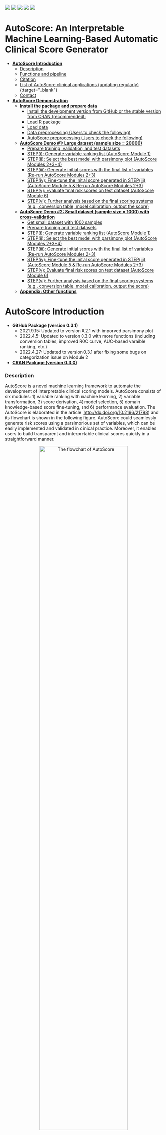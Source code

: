 
[![](https://www.r-pkg.org/badges/version/AutoScore?color=green)](https://cran.r-project.org/package=AutoScore)
[![](http://cranlogs.r-pkg.org/badges/grand-total/AutoScore?color=green)](https://cran.r-project.org/package=AutoScore)
[![](http://cranlogs.r-pkg.org/badges/last-month/AutoScore?color=green)](https://cran.r-project.org/package=AutoScore)
[![](http://cranlogs.r-pkg.org/badges/last-week/AutoScore?color=green)](https://cran.r-project.org/package=AutoScore)
[![](https://img.shields.io/badge/doi-10.2196/21798-yellow.svg)](https://doi.org/10.2196/21798)

AutoScore: An Interpretable Machine Learning-Based Automatic Clinical
Score Generator
================

  - [**AutoScore Introduction**](#autoscore-introduction)
      - [Description](#description)
      - [Functions and pipeline](#functions-and-pipeline)
      - [Citation](#citation)
      - [List of AutoScore clinical applications (updating regularly)](README_Application.md){:target="\_blank"}
      - [Contact](#contact)
  - [**AutoScore Demonstration**](#autoscore-demonstration)
      - [**Install the package and prepare
        data**](#install-the-package-and-prepare-data)
          - [Install the development version from GitHub or the stable
            version from CRAN
            (recommended):](#install-the-development-version-from-github-or-the-stable-version-from-cran-recommended)
          - [Load R package](#load-r-package)
          - [Load data](#load-data)
          - [Data preprocessing (Users to check the
            following)](#data-preprocessing-users-to-check-the-following)
          - [AutoScore preprocessing (Users to check the
            following)](#autoscore-preprocessing-users-to-check-the-following)
      - [**AutoScore Demo \#1: Large dataset (sample size =
        20000)**](#autoscore-demo-1-large-dataset-sample-size--20000)
          - [Prepare training, validation, and test
            datasets](#prepare-training-validation-and-test-datasets)
          - [STEP(i): Generate variable ranking list (AutoScore Module
            1)](#stepi-generate-variable-ranking-list-autoscore-module-1)
          - [STEP(ii): Select the best model with parsimony plot
            (AutoScore Modules
            2+3+4)](#stepii-select-the-best-model-with-parsimony-plot-autoscore-modules-234)
          - [STEP(iii): Generate initial scores with the final list of
            variables (Re-run AutoScore Modules
            2+3)](#stepiii-generate-initial-scores-with-the-final-list-of-variables-re-run-autoscore-modules-23)
          - [STEP(iv): Fine-tune the initial score generated in
            STEP(iii) (AutoScore Module 5 & Re-run AutoScore Modules
            2+3)](#stepiv-fine-tune-the-initial-score-generated-in-stepiii-autoscore-module-5--re-run-autoscore-modules-23)
          - [STEP(v): Evaluate final risk scores on test dataset
            (AutoScore Module
            6)](#stepv-evaluate-final-risk-scores-on-test-dataset-autoscore-module-6)
          - [STEP(vi): Further analysis based on the final scoring
            systems (e.g., conversion table, model calibration, output
            the
            score)](#stepvi-further-analysis-based-on-the-final-scoring-systems-eg-conversion-table-model-calibration-output-the-score)
      - [**AutoScore Demo \#2: Small dataset (sample size = 1000) with
        cross-validation**](#autoscore-demo-2-small-dataset-sample-size--1000-with-cross-validation)
          - [Get small dataset with 1000
            samples](#get-small-dataset-with-1000-samples)
          - [Prepare training and test
            datasets](#prepare-training-and-test-datasets)
          - [STEP(i): Generate variable ranking list (AutoScore Module
            1)](#stepi-generate-variable-ranking-list-autoscore-module-1-1)
          - [STEP(ii): Select the best model with parsimony plot
            (AutoScore Modules
            2+3+4)](#stepii-select-the-best-model-with-parsimony-plot-autoscore-modules-234-1)
          - [STEP(iii): Generate initial scores with the final list of
            variables (Re-run AutoScore Modules
            2+3)](#stepiii-generate-initial-scores-with-the-final-list-of-variables-re-run-autoscore-modules-23-1)
          - [STEP(iv): Fine-tune the initial score generated in
            STEP(iii) (AutoScore Module 5 & Re-run AutoScore Modules
            2+3)](#stepiv-fine-tune-the-initial-score-generated-in-stepiii-autoscore-module-5--re-run-autoscore-modules-23-1)
          - [STEP(v): Evaluate final risk scores on test dataset
            (AutoScore Module
            6)](#stepv-evaluate-final-risk-scores-on-test-dataset-autoscore-module-6-1)
          - [STEP(vi): Further analysis based on the final scoring
            systems (e.g., conversion table, model calibration, output
            the
            score)](#stepvi-further-analysis-based-on-the-final-scoring-systems-eg-conversion-table-model-calibration-output-the-score-1)
      - [**Appendix: Other functions**](#appendix-other-functions)

# **AutoScore Introduction**

  - **GitHub Package (version 0.3.1)**
      - 2021.9.15: Updated to version 0.2.1 with imporved parsimony plot
      - 2022.4.5: Updated to version 0.3.0 with more functions (including conversion tables, improved ROC curve, AUC-based varaible ranking, etc.)
      - 2022.4.27: Updated to version 0.3.1 after fixing some bugs on categorization issue on Module 2
  - **[CRAN Package (version 0.3.0)](<https://cran.r-project.org/web/packages/AutoScore/>)**

### Description

AutoScore is a novel machine learning framework to automate the
development of interpretable clinical scoring models. AutoScore consists
of six modules: 1) variable ranking with machine learning, 2) variable
transformation, 3) score derivation, 4) model selection, 5) domain
knowledge-based score fine-tuning, and 6) performance evaluation. The
AutoScore is elaborated in the article
(<http://dx.doi.org/10.2196/21798>) and its flowchart is shown in the
following figure. AutoScore could seamlessly generate risk scores using
a parsimonious set of variables, which can be easily implemented and
validated in clinical practice. Moreover, it enables users to build
transparent and interpretable clinical scores quickly in a
straightforward manner.

<div class="figure" style="text-align: center">

<img src="Figure1.png" alt="The flowchart of AutoScore" width="75%" />

<p class="caption">

The flowchart of AutoScore

</p>

</div>

### Functions and pipeline

The five pipeline functions: `AutoScore_rank()`,
`AutoScore_parsimony()`, `AutoScore_weighting()`,
`AutoScore_fine_tuning()` and `AutoScore_testing()` constitute the
5-step AutoScore-based process for generating point-based clinical
scores. This 5-step process gives users the flexibility of customization
(e.g., determining the final list of variables according to the
parsimony plot, and fine-tuning the cutoffs in variable transformation).
Please follow the step-by-step instructions (in Demos \#1 and \#2) to
build your own scores.

  - STEP(i): `AutoScore_rank()` - Rank variables with machine learning
    (AutoScore Module 1)
  - STEP(ii): `AutoScore_parsimony()` - Select the best model with
    parsimony plot (AutoScore Modules 2+3+4)
  - STEP(iii): `AutoScore_weighting()` - Generate the initial score with
    the final list of variables (Re-run AutoScore Modules 2+3)
  - STEP(iv): `AutoScore_fine_tuning()` - Fine-tune the score by
    revising `cut_vec` with domain knowledge (AutoScore Module 5)
  - STEP(v): `AutoScore_testing()` - Evaluate the final score with ROC
    analysis (AutoScore Module 6)

We also include several optional functions in the package, which could
help with data analysis and result reporting. These functions are
`compute_descriptive_table()` for generating the table of descriptive
analysis for your dataset, `uni_table()` for creating the table of
univariable analysis for your dataset, and `multi_table()` for
generating the table of multivariable analysis for your dataset.

### Citation

Xie F, Chakraborty B, Ong MEH, Goldstein BA, Liu N. AutoScore: A Machine
Learning-Based Automatic Clinical Score Generator and Its Application to
Mortality Prediction Using Electronic Health Records. JMIR Medical
Informatics 2020;8(10):e21798 (<http://dx.doi.org/10.2196/21798>)

### Contact

  - Feng Xie (Email: <xief@u.duke.nus.edu>)
  - Nan Liu (Email: <liu.nan@duke-nus.edu.sg>)

# **AutoScore Demonstration**

  - Install /load the AutoScore package and prepare the data.
  - In Demo \#1, we demonstrate the use of AutoScore on a
    comparably large dataset where separate training and validation
    datasets are available.
  - In Demo \#2 we demonstrate the use of AutoScore on a
    comparably small dataset where no sufficient samples are available
    to form separate training and validation datasets. Thus,
    cross-validation is employed to create the parsimony plot.


## **Install the package and prepare data**

### Install the development version from GitHub or the stable version from CRAN (recommended):

``` r
# From Github
install.packages("devtools")
library(devtools)
install_github(repo = "nliulab/AutoScore", build_vignettes = TRUE)

# From CRAN (recommended)
install.packages("AutoScore")
```

### Load R package

``` r
library(AutoScore)
```

### Load data

  - Read data from CSV or Excel files.
  - For this demo, use the integrated `sample_data` in the package.
  - `sample_data` has 20000 simulated samples, with the same
    distribution as the data in the MIMIC-III ICU database
    (<https://mimic.mit.edu/>).

<!-- end list -->

``` r
data("sample_data")
head(sample_data)
#>   heartrate_mean sysbp_mean diasbp_mean meanbp_mean resprate_mean tempc_mean
#> 1             87        143          78         101            13       35.7
#> 2             43        133          64          83            20       36.1
#> 3             80        115          48          72            23       37.4
#> 4            106        121          68          84            16       37.6
#> 5             86        135          70          83            24       37.2
#> 6             69        123          72          88            16       36.5
#>   spo2_mean glucose_mean aniongap_mean bicarbonate_mean creatinine_mean
#> 1        99          160          13.0               23             0.0
#> 2        95          116          15.3               24             0.8
#> 3        99          133           8.0               27             1.3
#> 4        99          206          12.1               25             0.0
#> 5        96          100          18.1               26             2.3
#> 6        95          204          19.9               20             2.5
#>   chloride_mean hematocrit_mean hemoglobin_mean lactate_mean platelet_mean
#> 1           105              34              12          0.8            98
#> 2           108              36              12          0.6           322
#> 3           111              30              11          2.9             0
#> 4           102              39              14          3.0           214
#> 5            96              36              13          2.7           326
#> 6           101              31              10          0.8           103
#>   potassium_mean bun_mean sodium_mean wbc_mean Age Mortality_inpatient
#> 1            4.4        0         136       16  66               FALSE
#> 2            4.3       55         141       17  79               FALSE
#> 3            4.4       40         142        0  86               FALSE
#> 4            4.4        0         134        6  69               FALSE
#> 5            3.8       20         134       26  65               FALSE
#> 6            4.2       38         138       14  68               FALSE
```

### Data preprocessing (Users to check the following)

  - Handle missing values (AutoScore requires a complete dataset).
  - Remove special characters from variable names, e.g., `[`, `]`, `(`,
    `)`,`,`. (Suggest using `_` to replace them if needed)
  - Name of the variable should be unique and not entirely included by
    other variable names.
  - Ensure that the dependent variable (outcome) should be binary, and
    its name should be changed to “label” (Can use the codes below to do
    it).
  - Independent variables should be numeric (class: num/int) or
    categorical (class: factor/logic).
  - Handle outliers (optional).
  - Check variable distribution (optional).

### AutoScore preprocessing (Users to check the following)

  - Change the name of outcome to “label” (make sure no variables using
    the same name).

<!-- end list -->

``` r
names(sample_data)[names(sample_data) == "Mortality_inpatient"] <- "label"
```

  - Check if data fulfill the basic requirement by AutoScore.
  - Fix the problem if you see any warnings.

<!-- end list -->

``` r
check_data(sample_data)
#> 
#>  missing value check passed.
```

  - Modify your data, and run the `check_data` again until there are no
    warning messages.

<h id="Demo1">

## **AutoScore Demo \#1: Large dataset (sample size = 20000)**

In Demo \#1, we demonstrate the use of AutoScore on a comparably large
dataset where separate training and validation sets are available.
Please note that it is just a demo using simulated data, and thus, the
result might not be clinically meaningful.

### Prepare training, validation, and test datasets

  - Option 1: Prepare three separate datasets to train, validate, and
    test models.
  - Option 2: Use demo codes below to randomly split your dataset into
    training, validation, and test datasets (70%, 10%, 20%,
    respectively).

<!-- end list -->

``` r
set.seed(4)
out_split <- split_data(data = sample_data, ratio = c(0.7, 0.1, 0.2))
train_set <- out_split$train_set
validation_set <- out_split$validation_set
test_set <- out_split$test_set
```

### STEP(i): Generate variable ranking list (AutoScore Module 1)

  - `method`: “rf” (default) or “auc”.

  - method = `rf`: “rf” refers to random forest-based ranking  

  - `ntree`: Number of trees required only if when `method` is “rf”
    (Default: 100).

<!-- end list -->

``` r
ranking <- AutoScore_rank(train_set, method = "rf", ntree = 100)
#> The ranking based on variable importance was shown below for each variable: 
#>              Age     lactate_mean         bun_mean    aniongap_mean 
#>        152.24380        151.60648        147.96133        134.85962 
#>    resprate_mean   heartrate_mean    platelet_mean     glucose_mean 
#>        130.84508        128.05477        106.01727         96.68171 
#>      diasbp_mean       sysbp_mean         wbc_mean   potassium_mean 
#>         94.91108         94.41436         92.31222         84.42058 
#>      meanbp_mean  creatinine_mean       tempc_mean    chloride_mean 
#>         83.63048         80.23488         77.07122         75.73559 
#> bicarbonate_mean  hematocrit_mean      sodium_mean  hemoglobin_mean 
#>         75.48998         75.08788         72.61001         56.33592 
#>        spo2_mean 
#>         56.08578
```

  - method = `auc`: “auc” refers to the AUC-based ranking. For “auc”,
    univariate models will be built based on the train set, and the
    variable ranking is constructed via the AUC performance of
    corresponding univariate models on the validation set
    (`validation_set`).  
  - `validation_set`: validation set required only if when `method` is
    “auc”.

<!-- end list -->

``` r
ranking <- AutoScore_rank(train_set, method = "auc", validation_set = validation_set)
#> The auc-based ranking based on variable importance was shown below for each variable: 
#>     lactate_mean              Age    aniongap_mean         bun_mean 
#>        0.7016120        0.6926165        0.6796975        0.6741446 
#>    resprate_mean   heartrate_mean         wbc_mean bicarbonate_mean 
#>        0.6708401        0.6319503        0.6010980        0.6010525 
#>  hemoglobin_mean      diasbp_mean      meanbp_mean  hematocrit_mean 
#>        0.5777848        0.5743282        0.5617414        0.5606434 
#>      sodium_mean     glucose_mean       tempc_mean        spo2_mean 
#>        0.5427415        0.5392167        0.5380191        0.5345188 
#>       sysbp_mean  creatinine_mean    platelet_mean    chloride_mean 
#>        0.5326130        0.5186835        0.5139225        0.4888609 
#>   potassium_mean 
#>        0.4845179
```

### STEP(ii): Select the best model with parsimony plot (AutoScore Modules 2+3+4)

  - `nmin`: Minimum number of selected variables (Default: 1).
  - `nmax`: Maximum number of selected variables (Default: 20).
  - `categorize`: Methods for categorizing continuous variables. Options
    include `"quantile"` or `"kmeans"` (Default: `"quantile"`).
  - `quantiles`: Predefined quantiles to convert continuous variables to
    categorical ones. (Default: `c(0, 0.05, 0.2, 0.8, 0.95, 1)`)
    Available if `categorize = "quantile"`.
  - `max_cluster`: The max number of cluster (Default: 5). Available if
    `categorize = "kmeans"`.
  - `max_score`: Maximum total score (Default: 100).
  - `auc_lim_min`: Min y\_axis limit in the parsimony plot (Default:
    0.5).
  - `auc_lim_max`: Max y\_axis limit in the parsimony plot (Default:
    “adaptive”).

<!-- end list -->

``` r
AUC <- AutoScore_parsimony(
    train_set,
    validation_set,
    rank = ranking,
    max_score = 100,
    n_min = 1,
    n_max = 20,
    categorize = "quantile",
    quantiles = c(0, 0.05, 0.2, 0.8, 0.95, 1),
    auc_lim_min = 0.5,
    auc_lim_max = "adaptive"
  )
#> Select 1 Variable(s):  Area under the curve: 0.6649
#> Select 2 Variable(s):  Area under the curve: 0.7466
#> Select 3 Variable(s):  Area under the curve: 0.7729
#> Select 4 Variable(s):  Area under the curve: 0.7915
#> Select 5 Variable(s):  Area under the curve: 0.8138
#> Select 6 Variable(s):  Area under the curve: 0.8268
#> Select 7 Variable(s):  Area under the curve: 0.822
#> Select 8 Variable(s):  Area under the curve: 0.8196
#> Select 9 Variable(s):  Area under the curve: 0.8188
#> Select 10 Variable(s):  Area under the curve: 0.8184
#> Select 11 Variable(s):  Area under the curve: 0.8178
#> Select 12 Variable(s):  Area under the curve: 0.8238
#> Select 13 Variable(s):  Area under the curve: 0.8224
#> Select 14 Variable(s):  Area under the curve: 0.8256
#> Select 15 Variable(s):  Area under the curve: 0.8301
#> Select 16 Variable(s):  Area under the curve: 0.8278
#> Select 17 Variable(s):  Area under the curve: 0.8269
#> Select 18 Variable(s):  Area under the curve: 0.8273
#> Select 19 Variable(s):  Area under the curve: 0.8244
#> Select 20 Variable(s):  Area under the curve: 0.8259
```

![](README_files/figure-gfm/unnamed-chunk-10-1.png)<!-- -->

  - Users could use the `AUC` for further analysis or export it as the
    CSV to other software for plotting.

<!-- end list -->

``` r
write.csv(data.frame(AUC), file = "D:/AUC.csv")
```

  - Determine the optimal number of variables (`num_var`) based on the
    parsimony plot obtained in STEP(ii).
  - The final list of variables is the first `num_var` variables in the
    ranked list `ranking` obtained in STEP(i).
  - Optional: User can adjust the finally included variables
    `final_variables` based on the clinical preferences and knowledge.

<!-- end list -->

``` r
# Example 1: Top 6 variables are selected
num_var <- 6
final_variables <- names(ranking[1:num_var])

# Example 2: Top 9 variables are selected
num_var <- 9
final_variables <- names(ranking[1:num_var])

# Example 3: Top 6 variables, the 9th and 10th variable are selected
num_var <- 6
final_variables <- names(ranking[c(1:num_var, 9, 10)])
```

### STEP(iii): Generate initial scores with the final list of variables (Re-run AutoScore Modules 2+3)

  - Generate `cut_vec` with current cutoffs of continuous variables,
    which can be fine-tuned in STEP(iv).

<!-- end list -->

``` r
cut_vec <- AutoScore_weighting( 
    train_set,
    validation_set,
    final_variables,
    max_score = 100,
    categorize = "quantile",
    quantiles = c(0, 0.05, 0.2, 0.8, 0.95, 1)
  )
#> ****Included Variables: 
#>    variable_name
#> 1            Age
#> 2   lactate_mean
#> 3       bun_mean
#> 4  aniongap_mean
#> 5  resprate_mean
#> 6 heartrate_mean
#> ****Initial Scores: 
#> 
#> 
#> ==============  ==========  =====
#> variable        interval    point
#> ==============  ==========  =====
#> Age             <35           0  
#>                 [35,49)       7  
#>                 [49,76)      17  
#>                 [76,89)      23  
#>                 >=89         27  
#>                                  
#> lactate_mean    <0.2          0  
#>                 [0.2,1.1)     4  
#>                 [1.1,3.1)     9  
#>                 [3.1,4)      15  
#>                 >=4          18  
#>                                  
#> bun_mean        <8            0  
#>                 [8,42)        6  
#>                 [42,58)      11  
#>                 >=58         14  
#>                                  
#> aniongap_mean   <8.5          0  
#>                 [8.5,11.2)    4  
#>                 [11.2,17)     7  
#>                 [17,19.8)    10  
#>                 >=19.8       12  
#>                                  
#> resprate_mean   <12           0  
#>                 [12,15)       2  
#>                 [15,22)       7  
#>                 [22,25)      12  
#>                 >=25         15  
#>                                  
#> heartrate_mean  <60           0  
#>                 [60,73)       1  
#>                 [73,98)       6  
#>                 [98,111)     10  
#>                 >=111        13  
#> ==============  ==========  =====
```

![](README_files/figure-gfm/weighting-1.png)<!-- -->

    #> ***Performance (based on validation set):
    #> AUC:  0.8268   95% CI: 0.7953-0.8583 (DeLong)
    #> Best score threshold: >= 57 
    #> Other performance indicators based on this score threshold: 
    #> Sensitivity: 0.8065 95% CI: 0.7419-0.8645
    #> Specificity: 0.678 95% CI: 0.6558-0.6986
    #> PPV:         0.174 95% CI: 0.1594-0.1879
    #> NPV:         0.9767 95% CI: 0.9693-0.9836
    #> ***The cutoffs of each variable generated by the AutoScore are saved in cut_vec. You can decide whether to revise or fine-tune them

### STEP(iv): Fine-tune the initial score generated in STEP(iii) (AutoScore Module 5 & Re-run AutoScore Modules 2+3)

  - Revise `cut_vec` with domain knowledge to update the scoring table
    (AutoScore Module 5).
  - Re-run AutoScore Modules 2+3 to generate the updated scores.
  - Users can choose any cutoff values and/or any number of categories,
    but are suggested to choose numbers close to the automatically
    determined values.

<!-- end list -->

``` r
## For example, we have current cutoffs of continuous variable: Age 
## ==============  ===========  =====
## variable        interval     point
## ==============  ===========  =====
## Age             <35            0  
##                 [35,49)        7  
##                 [49,76)       17  
##                 [76,89)       23  
##                 >=89          27  
```

  - Current cutoffs:`c(35, 49, 76, 89)`. We can fine tune the cutoffs as
    follows:

<!-- end list -->

``` r

# Example 1: rounding up to a nice number
cut_vec$Age <- c(35, 50, 75, 90)

# Example 2: changing cutoffs according to clinical knowledge or preference 
cut_vec$Age <- c(25, 50, 75, 90)

# Example 3: combining categories
cut_vec$Age <- c(50, 75, 90)
```

  - Then we do similar checks for other variables and update scoring
    table using new cutoffs if needed.

<!-- end list -->

``` r
cut_vec$lactate_mean <- c(0.2, 1, 3, 4)
cut_vec$bun_mean <- c(10, 40)
cut_vec$aniongap_mean <- c(10, 17)
cut_vec$heartrate_mean<- c(70, 98)
scoring_table <- AutoScore_fine_tuning(train_set,
                        validation_set,
                        final_variables,
                        cut_vec,
                        max_score = 100)
#> ***Fine-tuned Scores: 
#> 
#> 
#> ==============  ========  =====
#> variable        interval  point
#> ==============  ========  =====
#> Age             <50         0  
#>                 [50,75)    12  
#>                 [75,90)    19  
#>                 >=90       24  
#>                                
#> lactate_mean    <0.2        0  
#>                 [0.2,1)     6  
#>                 [1,3)      11  
#>                 [3,4)      18  
#>                 >=4        22  
#>                                
#> bun_mean        <10         0  
#>                 [10,40)     8  
#>                 >=40       15  
#>                                
#> aniongap_mean   <10         0  
#>                 [10,17)     3  
#>                 >=17        8  
#>                                
#> resprate_mean   <12         0  
#>                 [12,15)     1  
#>                 [15,22)     8  
#>                 [22,25)    15  
#>                 >=25       18  
#>                                
#> heartrate_mean  <70         0  
#>                 [70,98)     7  
#>                 >=98       13  
#> ==============  ========  =====
```

![](README_files/figure-gfm/scoring-1.png)<!-- -->

    #> ***Performance (based on validation set, after fine-tuning):
    #> AUC:  0.8188   95% CI: 0.7862-0.8515 (DeLong)
    #> Best score threshold: >= 55 
    #> Other performance indicators based on this score threshold: 
    #> Sensitivity: 0.8452 95% CI: 0.7871-0.9032
    #> Specificity: 0.6341 95% CI: 0.6108-0.6547
    #> PPV:         0.1625 95% CI: 0.1497-0.1753
    #> NPV:         0.9801 95% CI: 0.9724-0.9872

### STEP(v): Evaluate final risk scores on test dataset (AutoScore Module 6)

  - `threshold`: Score threshold for the ROC analysis to generate
    sensitivity, specificity, etc. If set to `"best"`, the optimal
    threshold will be calculated (Default: `"best"`).
  - `with_label`: Set to `TRUE` if there are labels in the `test_set`
    and performance will be evaluated accordingly (Default: `TRUE`).
  - Set the `with_label` to `FALSE` if there are not `label` in the
    `test_set` and the final predicted scores will be the output without
    performance evaluation.

<!-- end list -->

``` r
pred_score <-
  AutoScore_testing(
    test_set,
    final_variables,
    cut_vec,
    scoring_table,
    threshold = "best",
    with_label = TRUE
  )
```

![](README_files/figure-gfm/unnamed-chunk-14-1.png)<!-- -->

    #> ***Performance using AutoScore:
    #> AUC:  0.8337   95% CI: 0.8125-0.8548 (DeLong)
    #> Best score threshold: >= 59 
    #> Other performance indicators based on this score threshold: 
    #> Sensitivity: 0.7524 95% CI: 0.7068-0.8013
    #> Specificity: 0.7655 95% CI: 0.7512-0.7785
    #> PPV:         0.2103 95% CI: 0.1969-0.2256
    #> NPV:         0.9738 95% CI: 0.9691-0.9789
    head(pred_score)
    #>   pred_score Label
    #> 1         19 FALSE
    #> 2         41 FALSE
    #> 3         74  TRUE
    #> 4         37 FALSE
    #> 5         49 FALSE
    #> 6         34 FALSE

  - Use `print_roc_performance()` to generate the performance under
    different score thresholds (e.g., 50).

<!-- end list -->

``` r
print_roc_performance(pred_score$Label, pred_score$pred_score, threshold = 50)
#> AUC:  0.8337   95% CI: 0.8125-0.8548 (DeLong)
#> Score threshold: >= 50 
#> Other performance indicators based on this score threshold: 
#> Sensitivity: 0.9055 95% CI: 0.8697-0.9381
#> Specificity: 0.5532 95% CI: 0.537-0.5692
#> PPV:         0.1442 95% CI: 0.1379-0.1506
#> NPV:         0.9861 95% CI: 0.9809-0.9907
```

### STEP(vi): Further analysis based on the final scoring systems (e.g., conversion table, model calibration, output the score)

  - Use `conversion_table()` to generate the performance under different
    risk (i.e., probability of mortality based on logistic regression
    estimation) cut-off (e.g., 0.01, 0.05, 0.1, 0.2, 0.5).

<!-- end list -->

``` r
conversion_table(pred_score, by ="risk", values = c(0.01,0.05,0.1,0.2,0.5))
```

| Predicted Risk \[\>=\] | Score cut-off \[\>=\] | Percentage of patients (%) | Accuracy (95% CI)  | Sensitivity (95% CI) | Specificity (95% CI) |    PPV (95% CI)    |    NPV (95% CI)    |
| :--------------------: | :-------------------: | :------------------------: | :----------------: | :------------------: | :------------------: | :----------------: | :----------------: |
|           1%           |          38           |             82             | 25.8% (24.7-27.1%) |   99% (97.7-100%)    |  19.7% (18.5-21.1%)  |  9.3% (9.1-9.5%)   | 99.6% (99.1-100%)  |
|           5%           |          54           |             42             |   63.5% (62-65%)   |   87% (83.1-90.6%)   |  61.6% (59.9-63.2%)  |  15.9% (15-16.6%)  | 98.3% (97.8-98.7%) |
|          10%           |          61           |             25             | 78.2% (76.9-79.4%) |   72% (67.1-76.9%)   |   78.7% (77.4-80%)   |  22% (20.4-23.6%)  | 97.1% (96.6-97.6%) |
|          20%           |          68           |             11             |  88% (87.1-88.9%)  |   45% (39.4-50.5%)   |  91.6% (90.7-92.5%)  | 30.8% (27.5-34.3%) | 95.2% (94.8-95.7%) |
|          50%           |          81           |             1              | 92.5% (92.2-92.9%) |   11.1% (7.8-15%)    |   99.3% (99-99.6%)   | 58.1% (45.1-70.2%) | 93.1% (92.8-93.4%) |

  - Use `conversion_table()` to generate the performance under different
    score thresholds (e.g., 20, 40, 60, 75, 90).

<!-- end list -->

``` r
conversion_table(pred_score, by = "score", values = c(20,40,60,75,90))
```

| Score cut-off \[\>=\] | Predicted Risk \[\>=\] | Percentage of patients (%) | Accuracy (95% CI)  | Sensitivity (95% CI) | Specificity (95% CI) |    PPV (95% CI)    |    NPV (95% CI)    |
| :-------------------: | :--------------------: | :------------------------: | :----------------: | :------------------: | :------------------: | :----------------: | :----------------: |
|          20           |          0.1%          |             99             |   8.3% (8-8.5%)    |   100% (100-100%)    |   0.6% (0.4-0.9%)    |  7.7% (7.7-7.7%)   |  100% (100-100%)   |
|          40           |          1.2%          |             79             | 28.6% (27.4-29.9%) |   99% (97.7-100%)    |  22.8% (21.5-24.2%)  |  9.6% (9.5-9.8%)   | 99.6% (99.2-100%)  |
|          60           |          9.7%          |             25             | 78.2% (76.9-79.5%) |   72% (66.8-76.9%)   |   78.7% (77.4-80%)   |  22% (20.3-23.6%)  | 97.1% (96.6-97.6%) |
|          75           |         34.8%          |             3              | 92.3% (91.8-92.8%) |  19.5% (15.3-24.1%)  |   98.4% (98-98.8%)   | 50.4% (41.9-58.9%) |  93.6% (93.3-94%)  |
|          90           |         72.7%          |             0              | 92.3% (92.3-92.4%) |    0.7% (0-1.6%)     |   100% (99.9-100%)   |   66.7% (0-100%)   | 92.4% (92.3-92.4%) |

  - You can also generate the `pred_score_train` based on training data
    for further analysis (e.g., conversion table based on the training
    data).

<!-- end list -->

``` r
pred_score_train <-
  AutoScore_testing(
    train_set,
    final_variables,
    cut_vec,
    scoring_table,
    threshold = "best",
    with_label = TRUE
  )
#> ***Performance using AutoScore:
#> AUC:  0.8352   95% CI: 0.8239-0.8466 (DeLong)
#> Best score threshold: >= 58 
#> Other performance indicators based on this score threshold: 
#> Sensitivity: 0.7611 95% CI: 0.7371-0.786
#> Specificity: 0.7586 95% CI: 0.7507-0.7655
#> PPV:         0.2161 95% CI: 0.2085-0.2239
#> NPV:         0.9732 95% CI: 0.9705-0.976
```

  - Generate conversion table based on the training data based on
    predictive risk (i.e., probability of mortality based on logistic
    regression estimation) cut-off (e.g., 0.01, 0.05, 0.1, 0.2, 0.5)
    using `conversion_table()`

<!-- end list -->

``` r
conversion_table(pred_score_train, by ="risk", values = c(0.01,0.05,0.1,0.2,0.5))
```

| Predicted Risk \[\>=\] | Score cut-off \[\>=\] | Percentage of patients (%) | Accuracy (95% CI)  | Sensitivity (95% CI) | Specificity (95% CI) |    PPV (95% CI)    |    NPV (95% CI)    |
| :--------------------: | :-------------------: | :------------------------: | :----------------: | :------------------: | :------------------: | :----------------: | :----------------: |
|           1%           |          39           |             81             |  27% (26.3-27.6%)  |  99.2% (98.7-99.6%)  |  20.7% (19.9-21.4%)  |  9.9% (9.8-9.9%)   | 99.7% (99.4-99.9%) |
|           5%           |          54           |             43             | 62.7% (61.9-63.5%) |  87.5% (85.5-89.3%)  |  60.6% (59.7-61.4%)  | 16.2% (15.8-16.7%) |  98.2% (98-98.5%)  |
|          10%           |          60           |             26             | 77.2% (76.6-77.9%) |  73.2% (70.6-75.6%)  |  77.6% (76.9-78.3%)  |  22.2% (21.4-23%)  | 97.1% (96.8-97.3%) |
|          20%           |          67           |             12             | 87.7% (87.1-88.2%) |  48.4% (45.5-51.2%)  |  91.1% (90.6-91.6%)  | 32.2% (30.4-33.9%) |  95.3% (95-95.5%)  |
|          50%           |          79           |             2              | 92.1% (91.9-92.3%) |   10.7% (9-12.6%)    |   99.2% (99-99.3%)   | 53.4% (47.3-59.8%) | 92.7% (92.6-92.8%) |

  - Users could use the `pred_score` or `pred_score_train` for further
    analysis or export it as the CSV to other software (e.g., generating
    the calibration curve).

<!-- end list -->

``` r
write.csv(pred_score, file = "D:/pred_score.csv")
write.csv(pred_score_train, file = "D:/pred_score_train.csv")
```

<h id="Demo2">

## **AutoScore Demo \#2: Small dataset (sample size = 1000) with cross-validation**

In Demo \#2, we demonstrate the use of AutoScore on a comparably small
dataset where there are no sufficient samples to form a separate
training and validation datasets. Thus, the cross validation is employed
to generate the parsimony plot.

### Get small dataset with 1000 samples

``` r
data("sample_data_small")
```

### Prepare training and test datasets

  - Option 1: Prepare two separate datasets to train and test models.
  - Option 2: Use demo codes below to randomly split your dataset into
    training and test datasets (70% and 30%, respectively). For
    cross-validation, `train_set` is equal to `validation_set` and the
    ratio of `validation_set` should be 0. Then cross-validation will be
    implemented in the STEP(ii) `AutoScore_parsimony()`.

<!-- end list -->

``` r
set.seed(4)
out_split <- split_data(data = sample_data_small, ratio = c(0.7, 0, 0.3), cross_validation = TRUE)
train_set <- out_split$train_set
validation_set <- out_split$validation_set
test_set <- out_split$test_set
```

### STEP(i): Generate variable ranking list (AutoScore Module 1)

  - `method`: “rf” (default) or “auc”.

method = `auc`: “auc” refers to the AUC-based ranking. For “auc”,
univariate models will be built based on the train set, and the variable
ranking is constructed via the AUC performance of corresponding
univariate models on the validation set (`validation_set`).  
\- `validation_set`: validation set required only if when `method` is
“auc”.

``` r
ranking <- AutoScore_rank(train_set, validation_set = validation_set, ntree = 100)
#> The ranking based on variable importance was shown below for each variable: 
#>              Age    aniongap_mean     lactate_mean    resprate_mean 
#>        37.406648        31.315285        25.564054        21.855069 
#>         bun_mean   heartrate_mean    platelet_mean   potassium_mean 
#>        20.907522        20.645694        16.788696        16.094679 
#>       sysbp_mean     glucose_mean         wbc_mean      diasbp_mean 
#>        15.574365        14.651987        14.297510        13.765633 
#>       tempc_mean  creatinine_mean bicarbonate_mean    chloride_mean 
#>        12.932043        12.679113        12.295000        12.165724 
#>  hematocrit_mean      meanbp_mean      sodium_mean  hemoglobin_mean 
#>        11.649415        11.431833        10.108408         9.297786 
#>        spo2_mean 
#>         7.680821
```

method = `rf`: “rf” refers to random forest-based ranking  
\- `ntree`: Number of trees required only if when `method` is “rf”
(Default: 100).

``` r
ranking <- AutoScore_rank(train_set, ntree = 100)
#> The ranking based on variable importance was shown below for each variable: 
#>              Age    aniongap_mean     lactate_mean         bun_mean 
#>        33.661071        30.937904        25.129836        23.696395 
#>    resprate_mean   heartrate_mean    platelet_mean     glucose_mean 
#>        20.572556        19.405187        16.609492        15.938134 
#>   potassium_mean      diasbp_mean       sysbp_mean       tempc_mean 
#>        14.991216        14.839592        14.576851        14.465937 
#>         wbc_mean bicarbonate_mean  creatinine_mean      meanbp_mean 
#>        14.461607        13.750307        13.282037        13.245753 
#>  hematocrit_mean    chloride_mean      sodium_mean  hemoglobin_mean 
#>        12.097335        10.795598        10.617640         8.980531 
#>        spo2_mean 
#>         6.903336
```

### STEP(ii): Select the best model with parsimony plot (AutoScore Modules 2+3+4)

  - `nmin`: Minimum number of selected variables (Default: 1).
  - `nmax`: Maximum number of selected variables (Default: 20).
  - `categorize`: Methods for categorize continuous variables. Options
    include `"quantile"` or `"kmeans"` (Default: `"quantile"`).
  - `quantiles`: Predefined quantiles to convert continuous variables to
    categorical ones. (Default: `c(0, 0.05, 0.2, 0.8, 0.95, 1)`)
    Available if `categorize = "quantile"`.
  - `max_cluster`: The max number of cluster (Default: 5). Available if
    `categorize = "kmeans"`.
  - `max_score` Maximum total score (Default: 100).
  - `cross_validation` : `TRUE` if cross-validation is needed,
    especially for small datasets.
  - `fold` The number of folds used in cross validation (Default: 10).
    Available if `cross_validation = TRUE`.
  - `do_trace` If set to `TRUE`, all results based on each fold of
    cross-validation would be printed out and plotted (Default:
    `FALSE`). Available if `cross_validation = TRUE`.

<!-- end list -->

``` r
AUC <- AutoScore_parsimony(
    train_set,
    validation_set,
    rank = ranking,
    max_score = 100,
    n_min = 1,
    n_max = 20,
    cross_validation = TRUE,
    categorize = "quantile",
    fold = 10,
    quantiles = c(0, 0.25, 0.5, 0.75, 1), #c(0, 0.05, 0.2, 0.8, 0.95, 1)
    do_trace = FALSE
  )
#> ***list of final mean AUC values through cross-validation are shown below 
#>    auc_set.sum
#> 1    0.6396675
#> 2    0.7231147
#> 3    0.7315859
#> 4    0.7457606
#> 5    0.7624567
#> 6    0.7669644
#> 7    0.7703138
#> 8    0.7642128
#> 9    0.7665648
#> 10   0.7713672
#> 11   0.7674212
#> 12   0.7664641
#> 13   0.7584156
#> 14   0.7558671
#> 15   0.7629152
#> 16   0.7636249
#> 17   0.7689182
#> 18   0.7656851
#> 19   0.7625896
#> 20   0.7593715
```

![](README_files/figure-gfm/parsi-1.png)<!-- -->

  - Users could use the `AUC` for further analysis or export it as the
    CSV to other software for plotting.

<!-- end list -->

``` r
write.csv(data.frame(AUC), file = "D:/AUC.csv")
```

  - Determine the optimal number of variables (`num_var`) based on the
    parsimony plot obtained in STEP(ii).
  - The final list of variables is the first `num_var` variables in the
    ranked list `ranking` obtained in STEP(i).
  - Optional: User can adjust the finally included variables
    `final_variables` based on the clinical preferences and knowledge).

<!-- end list -->

``` r
# Example 1: Top 6 variables are selected
num_var <- 6
final_variables <- names(ranking[1:num_var])

# Example 2: Top 9 variables are selected
num_var <- 9
final_variables <- names(ranking[1:num_var])

# Example 3: Top 6 variables, the 9th and 10th variable are selected
num_var <- 6
final_variables <- names(ranking[c(1:num_var, 9, 10)])
```

### STEP(iii): Generate initial scores with the final list of variables (Re-run AutoScore Modules 2+3)

  - Generate `cut_vec` with current cutoffs of continuous variables,
    which can be fine-tuned in STEP(iv).

<!-- end list -->

``` r
cut_vec <- AutoScore_weighting( 
    train_set,
    validation_set,
    final_variables,
    max_score = 100,
    categorize = "quantile",
    quantiles = c(0, 0.05, 0.2, 0.8, 0.95, 1)
  )
#> ****Included Variables: 
#>   variable_name
#> 1           Age
#> 2 aniongap_mean
#> 3  lactate_mean
#> 4      bun_mean
#> 5 resprate_mean
#> ****Initial Scores: 
#> 
#> 
#> =============  ===========  =====
#> variable       interval     point
#> =============  ===========  =====
#> Age            <35            0  
#>                [35,49)        1  
#>                [49,75)       13  
#>                [75,88)       21  
#>                >=88          18  
#>                                  
#> aniongap_mean  <8.6           0  
#>                [8.6,11.3)     7  
#>                [11.3,17.5)   14  
#>                [17.5,19.8)   17  
#>                >=19.8        14  
#>                                  
#> lactate_mean   <1             0  
#>                [1,3.1)        8  
#>                [3.1,4.1)     14  
#>                >=4.1         22  
#>                                  
#> bun_mean       <9             0  
#>                [9,43.2)       1  
#>                [43.2,59)      9  
#>                >=59          13  
#>                                  
#> resprate_mean  <12            0  
#>                [12,15)        7  
#>                [15,22)       11  
#>                [22,25)       16  
#>                >=25          28  
#> =============  ===========  =====
```

![](README_files/figure-gfm/weighting2-1.png)<!-- -->

    #> ***Performance (based on validation set):
    #> AUC:  0.7891   95% CI: 0.7558-0.8224 (DeLong)
    #> Best score threshold: >= 48 
    #> Other performance indicators based on this score threshold: 
    #> Sensitivity: 0.706 95% CI: 0.6566-0.7527
    #> Specificity: 0.7589 95% CI: 0.7113-0.8036
    #> PPV:         0.7611 95% CI: 0.7232-0.7975
    #> NPV:         0.7046 95% CI: 0.6694-0.7406
    #> ***The cutoffs of each variable generated by the AutoScore are saved in cut_vec. You can decide whether to revise or fine-tune them

### STEP(iv): Fine-tune the initial score generated in STEP(iii) (AutoScore Module 5 & Re-run AutoScore Modules 2+3)

  - Revise `cut_vec` with domain knowledge to update the scoring table
    (AutoScore Module 5).
  - Re-run AutoScore Modules 2+3 to generate the updated scores.
  - Users can choose any cutoff values and/or any number of categories,
    but are suggested to choose numbers close to the automatically
    determined values.

<!-- end list -->

``` r
## For example, we have current cutoffs of continuous variable: Age 
## ==============  ===========  =====
## variable        interval     point
## ==============  ===========  =====
#> bun_mean       <9             0  
#>                [9,43.2)       1  
#>                [43.2,59)      9  
#>                >=59          13  
```

  - Current cutoffs: `c(9, 43.2, 59)`. We can fine tune the cutoffs as
    follows:
  - Note: It is just a demo using simulated data, and thus, the result
    might not be clinically meaningful.

<!-- end list -->

``` r

# Example 1: rounding up to a nice number
cut_vec$bun_mean <- c(9, 45, 60)

# Example 2: changing cutoffs according to clinical knowledge or preference 
cut_vec$bun_mean <- c(15, 45, 60)

# Example 3: combining categories
cut_vec$bun_mean <- c(45, 60)
```

  - Then we do similar checks for other variables and update scoring
    table using new cutoffs if needed.

<!-- end list -->

``` r
cut_vec$lactate_mean <- c(1, 2, 3)
cut_vec$Age <- c(35, 50, 80)
cut_vec$aniongap_mean <- c(8, 12, 18)
cut_vec$resprate_mean <- c(15, 22)
scoring_table <- AutoScore_fine_tuning(train_set,
                        validation_set,
                        final_variables,
                        cut_vec,
                        max_score = 100)
#> ***Fine-tuned Scores: 
#> 
#> 
#> =============  ========  =====
#> variable       interval  point
#> =============  ========  =====
#> Age            <35         0  
#>                [35,50)     2  
#>                [50,80)    18  
#>                >=80       23  
#>                               
#> aniongap_mean  <8          0  
#>                [8,12)      8  
#>                [12,18)    15  
#>                >=18       22  
#>                               
#> lactate_mean   <1          0  
#>                [1,2)      12  
#>                [2,3)      13  
#>                >=3        18  
#>                               
#> bun_mean       <45         0  
#>                [45,60)    10  
#>                >=60       17  
#>                               
#> resprate_mean  <15         0  
#>                [15,22)    10  
#>                >=22       20  
#> =============  ========  =====
```

![](README_files/figure-gfm/scoring2-1.png)<!-- -->

    #> ***Performance (based on validation set, after fine-tuning):
    #> AUC:  0.7623   95% CI: 0.7275-0.7971 (DeLong)
    #> Best score threshold: >= 60 
    #> Other performance indicators based on this score threshold: 
    #> Sensitivity: 0.5742 95% CI: 0.522-0.6209
    #> Specificity: 0.8214 95% CI: 0.7827-0.8601
    #> PPV:         0.7774 95% CI: 0.7343-0.8192
    #> NPV:         0.6394 95% CI: 0.6101-0.6691

### STEP(v): Evaluate final risk scores on test dataset (AutoScore Module 6)

  - `threshold`: Score threshold for the ROC analysis to generate
    sensitivity, specificity, etc. If set to `"best"`, the optimal
    threshold will be calculated (Default: `"best"`).
  - `with_label`: Set to `TRUE` if there are labels in the `test_set`
    and performance will be evaluated accordingly (Default: `TRUE`).
  - Set the `with_label` to `FALSE` if there are not `label` in the
    `test_set` and the final predicted scores will be the output without
    performance evaluation.

<!-- end list -->

``` r
pred_score <-
  AutoScore_testing(
    test_set,
    final_variables,
    cut_vec,
    scoring_table,
    threshold = "best",
    with_label = TRUE
  )
```

![](README_files/figure-gfm/unnamed-chunk-28-1.png)<!-- -->

    #> ***Performance using AutoScore:
    #> AUC:  0.7133   95% CI: 0.6556-0.7709 (DeLong)
    #> Best score threshold: >= 51 
    #> Other performance indicators based on this score threshold: 
    #> Sensitivity: 0.7421 95% CI: 0.673-0.8113
    #> Specificity: 0.5887 95% CI: 0.5034-0.6667
    #> PPV:         0.6708 95% CI: 0.6209-0.7209
    #> NPV:         0.6719 95% CI: 0.6053-0.7385
    head(pred_score)
    #>   pred_score Label
    #> 1         53  TRUE
    #> 2         56  TRUE
    #> 3         49  TRUE
    #> 4         38 FALSE
    #> 5         51  TRUE
    #> 6         40  TRUE

  - Use `print_roc_performance()` to generate the performance under
    different score thresholds (e.g., 90).
  - Note: It is just a demo using simulated data, and thus, the result
    might not be clinically meaningful.

<!-- end list -->

``` r
print_roc_performance(pred_score$Label, pred_score$pred_score, threshold = 90)
#> AUC:  0.7133   95% CI: 0.6556-0.7709 (DeLong)
#> Score threshold: >= 90 
#> Other performance indicators based on this score threshold: 
#> Sensitivity: 0.0063 95% CI: 0-0.0189
#> Specificity: 1 95% CI: 1-1
#> PPV:         1 95% CI: 1-1
#> NPV:         0.4716 95% CI: 0.47-0.4747
```

### STEP(vi): Further analysis based on the final scoring systems (e.g., conversion table, model calibration, output the score)

  - You can also generate conversion table using `conversion_table()`.
    Please refer to our. But we skipped it here.

  - Users could use the `pred_score` for further analysis or export it
    as the CSV to other software.

<!-- end list -->

``` r
write.csv(pred_score, file = "D:/pred_score.csv")
```

## **Appendix: Other functions**

  - Compute descriptive table (usually Table 1 in medical literature)
    for the dataset.

<!-- end list -->

``` r
compute_descriptive_table(sample_data)
#>                               Stratified by label
#>                                FALSE           TRUE            p      test
#>   n                             18412            1588                     
#>   heartrate_mean (mean (SD))    84.81 (15.11)   92.25 (14.98)  <0.001     
#>   sysbp_mean (mean (SD))       119.57 (16.67)  114.01 (16.49)  <0.001     
#>   diasbp_mean (mean (SD))       61.50 (10.77)   57.13 (10.48)  <0.001     
#>   meanbp_mean (mean (SD))       78.74 (11.10)   74.60 (10.95)  <0.001     
#>   resprate_mean (mean (SD))     18.35 (3.86)    21.13 (3.74)   <0.001     
#>   tempc_mean (mean (SD))        36.84 (0.59)    36.79 (0.57)    0.001     
#>   spo2_mean (mean (SD))         97.20 (1.97)    96.76 (2.03)   <0.001     
#>   glucose_mean (mean (SD))     137.36 (41.73)  148.42 (39.80)  <0.001     
#>   aniongap_mean (mean (SD))     13.94 (3.39)    16.23 (3.31)   <0.001     
#>   bicarbonate_mean (mean (SD))  24.18 (4.31)    22.47 (4.39)   <0.001     
#>   creatinine_mean (mean (SD))    1.52 (1.29)     1.86 (1.35)   <0.001     
#>   chloride_mean (mean (SD))    104.62 (5.53)   103.90 (5.52)   <0.001     
#>   hematocrit_mean (mean (SD))   32.94 (5.51)    31.11 (5.47)   <0.001     
#>   hemoglobin_mean (mean (SD))   11.11 (1.96)    10.30 (1.97)   <0.001     
#>   lactate_mean (mean (SD))       2.03 (1.12)     2.82 (1.15)   <0.001     
#>   platelet_mean (mean (SD))    230.81 (113.62) 212.51 (113.65) <0.001     
#>   potassium_mean (mean (SD))     4.22 (0.61)     4.28 (0.63)   <0.001     
#>   bun_mean (mean (SD))          24.85 (17.88)   38.34 (18.52)  <0.001     
#>   sodium_mean (mean (SD))      138.29 (4.24)   138.07 (4.39)    0.051     
#>   wbc_mean (mean (SD))          12.04 (8.21)    14.98 (8.60)   <0.001     
#>   Age (mean (SD))               61.62 (16.12)   72.21 (15.12)  <0.001     
#>   label = TRUE (%)                  0 (0.0)      1588 (100.0)  <0.001     
#>                               
#>                                Overall        
#>   n                             20000         
#>   heartrate_mean (mean (SD))    85.40 (15.23) 
#>   sysbp_mean (mean (SD))       119.13 (16.72) 
#>   diasbp_mean (mean (SD))       61.15 (10.81) 
#>   meanbp_mean (mean (SD))       78.41 (11.14) 
#>   resprate_mean (mean (SD))     18.57 (3.92)  
#>   tempc_mean (mean (SD))        36.84 (0.59)  
#>   spo2_mean (mean (SD))         97.17 (1.98)  
#>   glucose_mean (mean (SD))     138.24 (41.69) 
#>   aniongap_mean (mean (SD))     14.12 (3.44)  
#>   bicarbonate_mean (mean (SD))  24.04 (4.34)  
#>   creatinine_mean (mean (SD))    1.55 (1.30)  
#>   chloride_mean (mean (SD))    104.56 (5.54)  
#>   hematocrit_mean (mean (SD))   32.80 (5.53)  
#>   hemoglobin_mean (mean (SD))   11.04 (1.97)  
#>   lactate_mean (mean (SD))       2.09 (1.14)  
#>   platelet_mean (mean (SD))    229.36 (113.73)
#>   potassium_mean (mean (SD))     4.23 (0.62)  
#>   bun_mean (mean (SD))          25.92 (18.29) 
#>   sodium_mean (mean (SD))      138.27 (4.25)  
#>   wbc_mean (mean (SD))          12.28 (8.27)  
#>   Age (mean (SD))               62.46 (16.29) 
#>   label = TRUE (%)               1588 (7.9)
```

  - Perform univariable analysis and generate the result table with odd
    ratios.

<!-- end list -->

``` r
uni_table<-compute_uni_variable_table(sample_data)
print(uni_table)
#>                                  OR p value
#> heartrate_mean    1.033(1.03-1.037)  <0.001
#> sysbp_mean        0.98(0.977-0.983)  <0.001
#> diasbp_mean      0.963(0.958-0.968)  <0.001
#> meanbp_mean      0.967(0.963-0.972)  <0.001
#> resprate_mean    1.209(1.192-1.226)  <0.001
#> tempc_mean       0.867(0.794-0.946)   0.001
#> spo2_mean         0.897(0.875-0.92)  <0.001
#> glucose_mean     1.006(1.005-1.008)  <0.001
#> aniongap_mean    1.222(1.202-1.241)  <0.001
#> bicarbonate_mean 0.912(0.902-0.923)  <0.001
#> creatinine_mean  1.208(1.163-1.254)  <0.001
#> chloride_mean    0.977(0.968-0.986)  <0.001
#> hematocrit_mean   0.942(0.933-0.95)  <0.001
#> hemoglobin_mean   0.81(0.788-0.831)  <0.001
#> lactate_mean       1.815(1.734-1.9)  <0.001
#> platelet_mean    0.999(0.998-0.999)  <0.001
#> potassium_mean   1.176(1.082-1.278)  <0.001
#> bun_mean         1.039(1.036-1.042)  <0.001
#> sodium_mean          0.988(0.976-1)   0.051
#> wbc_mean         1.042(1.036-1.048)  <0.001
#> Age              1.042(1.039-1.046)  <0.001
```

  - Perform multivariable analysis and generate the result table with
    adjusted odd ratios.

<!-- end list -->

``` r
multi_table<-compute_multi_variable_table(sample_data)
print(multi_table)
#>                         adjusted_OR p value
#> heartrate_mean   1.032(1.027-1.037)  <0.001
#> sysbp_mean        0.976(0.97-0.983)  <0.001
#> diasbp_mean      0.958(0.945-0.971)  <0.001
#> meanbp_mean      1.049(1.031-1.067)  <0.001
#> resprate_mean    1.153(1.133-1.173)  <0.001
#> tempc_mean       0.844(0.757-0.942)   0.002
#> spo2_mean        0.995(0.965-1.027)   0.774
#> glucose_mean         1.001(1-1.002)   0.184
#> aniongap_mean    1.111(1.067-1.156)  <0.001
#> bicarbonate_mean 0.946(0.912-0.981)   0.003
#> creatinine_mean  0.774(0.728-0.823)  <0.001
#> chloride_mean     0.928(0.897-0.96)  <0.001
#> hematocrit_mean  1.122(1.081-1.165)  <0.001
#> hemoglobin_mean  0.636(0.572-0.707)  <0.001
#> lactate_mean      1.615(1.526-1.71)  <0.001
#> platelet_mean    0.997(0.997-0.998)  <0.001
#> potassium_mean    0.73(0.654-0.814)  <0.001
#> bun_mean         1.033(1.029-1.038)  <0.001
#> sodium_mean       1.04(1.005-1.077)   0.026
#> wbc_mean         1.029(1.022-1.037)  <0.001
#> Age              1.047(1.042-1.051)  <0.001
```

